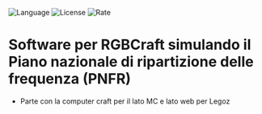 ![Language](https://img.shields.io/github/issues/MrDionesalvi/pnrf)
![License](https://img.shields.io/github/license/MrDionesalvi/pnrf)
![Rate](https://img.shields.io/github/commit-activity/w/MrDionesalvi/pnrf)


# Software per RGBCraft simulando il Piano nazionale di ripartizione delle frequenza (PNFR)

* Parte con la computer craft per il lato MC e lato web per Legoz